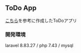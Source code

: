 ## ToDo App
[こちら](https://www.hypertextcandy.com/laravel-tutorial-introduction)を参考に作成したToDoアプリ

### 開発環境
laravel 8.83.27 / php 7.43 / mysql
